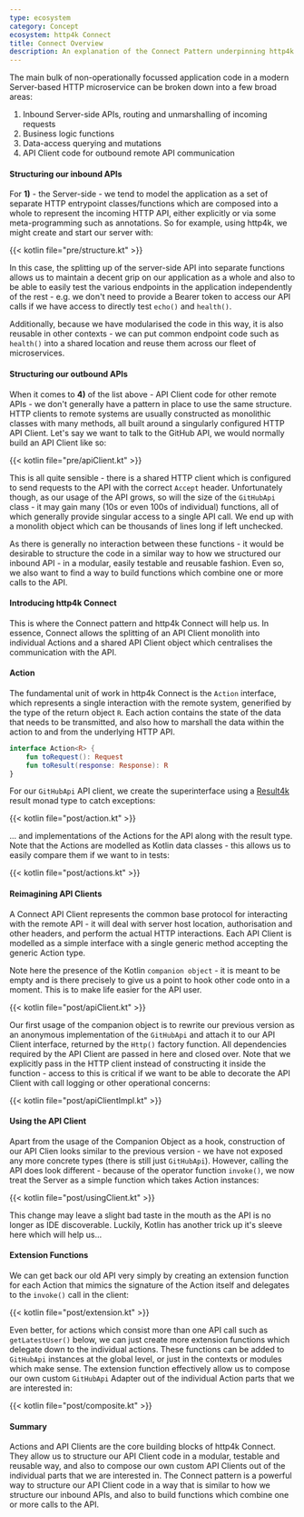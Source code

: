```yaml
---
type: ecosystem
category: Concept
ecosystem: http4k Connect
title: Connect Overview 
description: An explanation of the Connect Pattern underpinning http4k Connect
---
```


The main bulk of non-operationally focussed application code in a modern Server-based HTTP microservice can be broken
down into a few broad areas:

1. Inbound Server-side APIs, routing and unmarshalling of incoming requests
2. Business logic functions
3. Data-access querying and mutations
4. API Client code for outbound remote API communication

#### Structuring our inbound APIs

For **1)** - the Server-side - we tend to model the application as a set of separate HTTP entrypoint classes/functions which are composed into a whole to
represent
the incoming HTTP API, either explicitly or via some meta-programming such as annotations. So for example, using http4k, we might create and start our server
with:

{{< kotlin file="pre/structure.kt" >}}

In this case, the splitting up of the server-side API into separate functions allows us to maintain a decent grip on our
application as a whole and also to be able to easily test the various endpoints in the application independently of
the rest - e.g. we don't need to provide a Bearer token to access our API calls if we have access to directly test `echo()` and `health()`.

Additionally, because we have modularised the code in this way, it is also reusable in other contexts - we can put common endpoint code such as `health()` into
a shared location and reuse them across our fleet of microservices.

#### Structuring our outbound APIs

When it comes to **4)** of the list above - API Client code for other remote APIs - we don't generally have a pattern in place to use the same structure. HTTP
clients to remote systems are usually constructed as monolithic classes with many methods, all built around a singularly configured HTTP API Client. Let's say we
want to talk to the GitHub API, we would normally build an API Client like so:

{{< kotlin file="pre/apiClient.kt" >}}

This is all quite sensible - there is a shared HTTP client which is configured to send requests to the API with the correct `Accept` header. Unfortunately
though, as our usage of the API grows, so will the size of the `GitHubApi` class - it may gain many (10s or even 100s of individual) functions, all of which
generally provide singular access to a single API call. We end up with a monolith object which can be thousands of lines long if left unchecked.

As there is generally no interaction between these functions - it would be desirable to structure the code in a similar way to how we structured our inbound
API - in a modular, easily testable and reusable fashion. Even so, we also want to find a way to build functions which combine one or more calls to the API. 

#### Introducing http4k Connect

This is where the Connect pattern and http4k Connect will help us. In essence, Connect allows the splitting of an API Client monolith into individual Actions and a shared API Client object which centralises the communication with the API.

#### Action
The fundamental unit of work in http4k Connect is the `Action` interface, which represents a single interaction with the remote system, generified by the type of the return object `R`. Each action contains the state of the data that needs to be transmitted, and also how to marshall the data within the action to and from the underlying HTTP API.

```kotlin
interface Action<R> {
    fun toRequest(): Request
    fun toResult(response: Response): R
}
```

For our `GitHubApi` API client, we create the superinterface using a [Result4k](https://github.com/fork-handles/forkhandles/tree/trunk/result4k) result monad type to catch exceptions:

{{< kotlin file="post/action.kt" >}}

... and  implementations of the Actions for the API along with the result type. Note that
the Actions are modelled as Kotlin data classes - this allows us to easily compare them if we want to in tests:

{{< kotlin file="post/actions.kt" >}}

#### Reimagining API Clients

A Connect API Client represents the common base protocol for interacting with the remote API - it will deal with server host location, authorisation and other
headers, and perform the actual HTTP interactions. Each API Client is modelled as a simple interface with a single generic method accepting the generic Action type.

Note here the presence of the Kotlin `companion object` - it is meant to be empty and is there precisely to give us a point to hook other code onto in a moment. This is to make life easier for the API user.

{{< kotlin file="post/apiClient.kt" >}}

Our first usage of the companion object is to rewrite our previous version as an anonymous implementation of the `GitHubApi` and attach it to our API Client interface,
returned by the `Http()` factory function. All dependencies required by the API Client are passed in here and closed over. Note that we explicitly pass in the HTTP
client instead of constructing it inside the function - access to this is critical if we want to be able to decorate the API Client with call logging or other operational concerns:

{{< kotlin file="post/apiClientImpl.kt" >}}

#### Using the API Client

Apart from the usage of the Companion Object as a hook, construction of our API Clien looks similar to the previous version - we have not exposed any more
concrete types (there is still just `GitHubApi`). However, calling the API does look different - because of the operator function `invoke()`, we now treat the
Server as a simple function which takes Action instances:

{{< kotlin file="post/usingClient.kt" >}}

This change may leave a slight bad taste in the mouth as the API is no longer as IDE discoverable. Luckily, Kotlin has another trick up it's sleeve here which will help us...

#### Extension Functions

We can get back our old API very simply by creating an extension function for each Action that mimics the signature of the Action itself and delegates to the `invoke()` call in the client:

{{< kotlin file="post/extension.kt" >}}

Even better, for actions which consist more than one API call such as `getLatestUser()` below, we can just create more extension functions which delegate down to the individual actions. These functions can be added to `GitHubApi` instances at the global level, or just in the contexts or modules which make sense. The
extension function effectively allow us to compose our own custom `GitHubApi` Adapter out of the individual Action parts that we are interested in:

{{< kotlin file="post/composite.kt" >}}

#### Summary
Actions and API Clients are the core building blocks of http4k Connect. They allow us to structure our API Client code in a modular, testable and reusable way, and also to compose our own custom API Clients out of the individual parts that we are interested in. The Connect pattern is a powerful way to structure our API Client code in a way that is similar to how we structure our inbound APIs, and also to build functions which combine one or more calls to the API.
